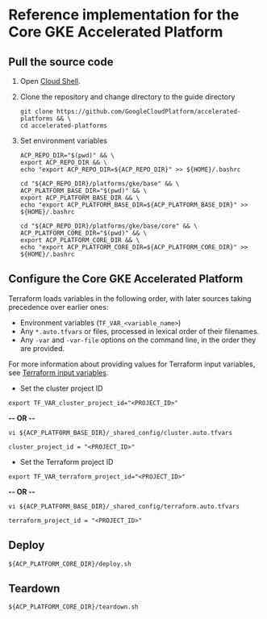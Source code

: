 # Reference implementation for the Core GKE Accelerated Platform

## Pull the source code

1. Open [Cloud Shell](https://cloud.google.com/shell).

1. Clone the repository and change directory to the guide directory

   ```shell
   git clone https://github.com/GoogleCloudPlatform/accelerated-platforms && \
   cd accelerated-platforms
   ```

1. Set environment variables

   ```shell
   ACP_REPO_DIR="$(pwd)" && \
   export ACP_REPO_DIR && \
   echo "export ACP_REPO_DIR=${ACP_REPO_DIR}" >> ${HOME}/.bashrc
   ```

   ```shell
   cd "${ACP_REPO_DIR}/platforms/gke/base" && \
   ACP_PLATFORM_BASE_DIR="$(pwd)" && \
   export ACP_PLATFORM_BASE_DIR && \
   echo "export ACP_PLATFORM_BASE_DIR=${ACP_PLATFORM_BASE_DIR}" >> ${HOME}/.bashrc
   ```

   ```shell
   cd "${ACP_REPO_DIR}/platforms/gke/base/core" && \
   ACP_PLATFORM_CORE_DIR="$(pwd)" && \
   export ACP_PLATFORM_CORE_DIR && \
   echo "export ACP_PLATFORM_CORE_DIR=${ACP_PLATFORM_CORE_DIR}" >> ${HOME}/.bashrc
   ```

## Configure the Core GKE Accelerated Platform

Terraform loads variables in the following order, with later sources taking
precedence over earlier ones:

- Environment variables (`TF_VAR_<variable_name>`)
- Any `*.auto.tfvars` or files, processed in lexical order of their filenames.
- Any `-var` and `-var-file` options on the command line, in the order they are
  provided.

For more information about providing values for Terraform input variables, see
[Terraform input variables](https://developer.hashicorp.com/terraform/language/values/variables).

- Set the cluster project ID

```shell
export TF_VAR_cluster_project_id="<PROJECT_ID>"
```

**-- OR --**

```shell
vi ${ACP_PLATFORM_BASE_DIR}/_shared_config/cluster.auto.tfvars
```

```hcl
cluster_project_id = "<PROJECT_ID>"
```

- Set the Terraform project ID

```shell
export TF_VAR_terraform_project_id="<PROJECT_ID>"
```

**-- OR --**

```shell
vi ${ACP_PLATFORM_BASE_DIR}/_shared_config/terraform.auto.tfvars
```

```hcl
terraform_project_id = "<PROJECT_ID>"
```

## Deploy

```shell
${ACP_PLATFORM_CORE_DIR}/deploy.sh
```

## Teardown

```shell
${ACP_PLATFORM_CORE_DIR}/teardown.sh
```
